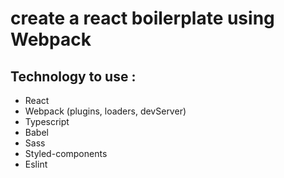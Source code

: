 # create a react boilerplate using Webpack

## Technology to use :

- React
- Webpack (plugins, loaders, devServer)
- Typescript
- Babel
- Sass
- Styled-components
- Eslint
